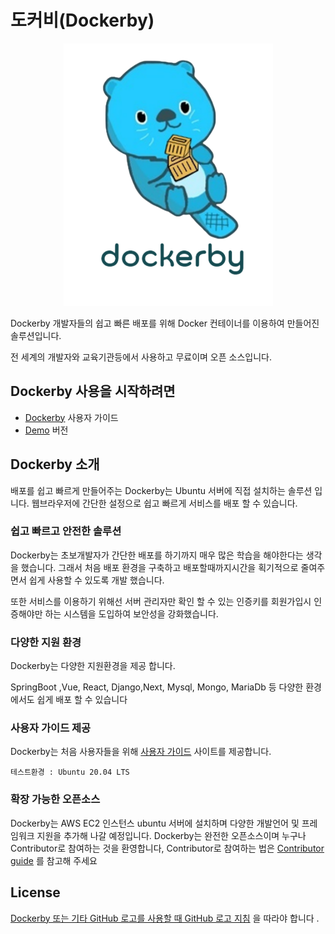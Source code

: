 # 도커비(Dockerby)

<p align="center">
  <img src="/README.assets/Dockerby_Logo.png">
</p>
Dockerby 개발자들의 쉽고 빠른 배포를 위해 Docker 컨테이너를 이용하여 만들어진 솔루션입니다.

전 세계의 개발자와 교육기관등에서 사용하고 무료이며 오픈 소스입니다.

## Dockerby **사용을 시작하려면**


- [Dockerby](https://k6s205.p.ssafy.io/) 사용자 가이드
- [Demo](http://k6s205.p.ssafy.io:8482/) 버전

## Dockerby **소개**


배포를 쉽고 빠르게 만들어주는 Dockerby는 Ubuntu 서버에 직접 설치하는 솔루션 입니다. 웹브라우저에 간단한 설정으로 쉽고 빠르게 서비스를 배포 할 수 있습니다.

### 쉽고 빠르고 안전한 솔루션

Dockerby는 초보개발자가 간단한 배포를 하기까지 매우 많은 학습을 해야한다는 생각을 했습니다. 그래서 처음 배포 환경을 구축하고 배포할때까지시간을 획기적으로 줄여주면서 쉽게 사용할 수 있도록 개발 했습니다.

또한 서비스를 이용하기 위해선 서버 관리자만 확인 할 수 있는 인증키를 회원가입시 인증해야만 하는 시스템을 도입하여 보안성을 강화했습니다.


### 다양한 지원 환경

Dockerby는 다양한 지원환경을 제공 합니다.

SpringBoot ,Vue, React, Django,Next, Mysql, Mongo, MariaDb 등 다양한 환경에서도 쉽게 배포 할 수 있습니다


### 사용자 가이드 제공

Dockerby는 처음 사용자들을 위해 [사용자 가이드](https://k6s205.p.ssafy.io/) 사이트를 제공합니다.

```
테스트환경 : Ubuntu 20.04 LTS
```

### 확장 가능한 오픈소스

Dockerby는 AWS EC2 인스턴스 ubuntu 서버에 설치하며 다양한 개발언어 및 프레임워크 지원을 추가해 나갈 예정입니다. Dockerby는 완전한 오픈소스이며 누구나 Contributor로 참여하는 것을 환영합니다, Contributor로 참여하는 법은 [Contributor guide](./docs/ContributorGuide.md) 를 참고해 주세요

## License

[Dockerby 또는 기타 GitHub 로고를 사용할 때 GitHub 로고 지침](https://github.com/logos) 을 따라야 합니다 .
